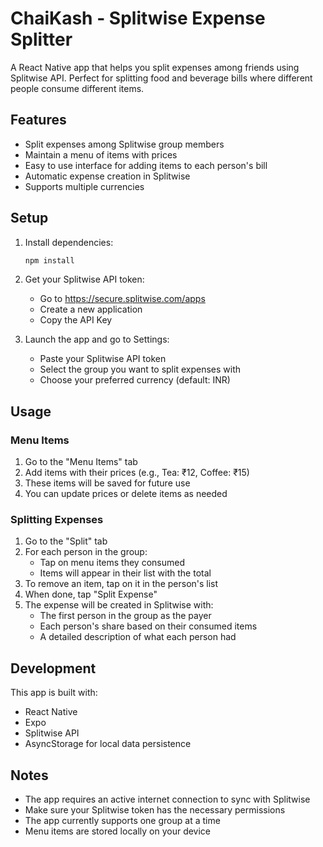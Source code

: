# ChaiKash - Splitwise Expense Splitter

A React Native app that helps you split expenses among friends using Splitwise API. Perfect for splitting food and beverage bills where different people consume different items.

## Features

- Split expenses among Splitwise group members
- Maintain a menu of items with prices
- Easy to use interface for adding items to each person's bill
- Automatic expense creation in Splitwise
- Supports multiple currencies

## Setup

1. Install dependencies:

   ```bash
   npm install
   ```

2. Get your Splitwise API token:

   - Go to https://secure.splitwise.com/apps
   - Create a new application
   - Copy the API Key

3. Launch the app and go to Settings:
   - Paste your Splitwise API token
   - Select the group you want to split expenses with
   - Choose your preferred currency (default: INR)

## Usage

### Menu Items

1. Go to the "Menu Items" tab
2. Add items with their prices (e.g., Tea: ₹12, Coffee: ₹15)
3. These items will be saved for future use
4. You can update prices or delete items as needed

### Splitting Expenses

1. Go to the "Split" tab
2. For each person in the group:
   - Tap on menu items they consumed
   - Items will appear in their list with the total
3. To remove an item, tap on it in the person's list
4. When done, tap "Split Expense"
5. The expense will be created in Splitwise with:
   - The first person in the group as the payer
   - Each person's share based on their consumed items
   - A detailed description of what each person had

## Development

This app is built with:

- React Native
- Expo
- Splitwise API
- AsyncStorage for local data persistence

## Notes

- The app requires an active internet connection to sync with Splitwise
- Make sure your Splitwise token has the necessary permissions
- The app currently supports one group at a time
- Menu items are stored locally on your device
